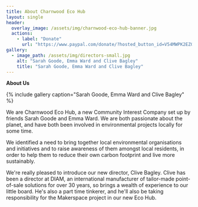 ```yaml
---
title: About Charnwood Eco Hub
layout: single
header:
  overlay_image: /assets/img/charnwood-eco-hub-banner.jpg
  actions:
    - label: "Donate"
      url: "https://www.paypal.com/donate/?hosted_button_id=V54MWPK2EZGPY"
gallery:
  - image_path: /assets/img/directors-small.jpg
    alt: "Sarah Goode, Emma Ward and Clive Bagley"
    title: "Sarah Goode, Emma Ward and Clive Bagley"
---
```


**About Us**

{% include gallery caption="Sarah Goode, Emma Ward and Clive Bagley" %}

We are Charnwood Eco Hub, a new Community Interest Company set up by friends Sarah Goode and Emma Ward.  We are both passionate about the planet, and have both been involved in environmental projects locally for some time.

We identified a need to bring together local environmental organisations and initiatives and to raise awareness of them amongst local residents, in order to help them to reduce their own carbon footprint and live more sustainably.

We're really pleased to introduce our new director, Clive Bagley. Clive has been a director at DIAM, an international manufacturer of tailor-made point-of-sale solutions for over 30 years, so brings a wealth of experience to our little board. He's also a part time tinkerer, and he'll also be taking responsibility for the Makerspace project in our new Eco Hub.

